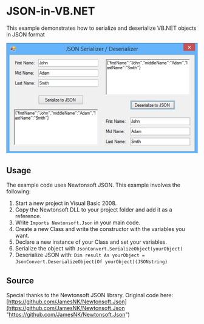 # JSON-in-VB.NET
This example demonstrates how to serialize and deserialize VB.NET objects in JSON format

![](https://raw.githubusercontent.com/dominicklee/JSON-in-VB.NET/master/screenshot.jpg)

## Usage

The example code uses Newtonsoft JSON. This example involves the following:

1. Start a new project in Visual Basic 2008.
2. Copy the Newtonsoft DLL to your project folder and add it as a reference.
3. Write `Imports Newtonsoft.Json` in your main code.
4. Create a new Class and write the constructor with the variables you want.
5. Declare a new instance of your Class and set your variables.
6. Serialize the object with `JsonConvert.SerializeObject(yourObject)`
7. Deserialize JSON with:
 `Dim result As yourObject = JsonConvert.DeserializeObject(Of yourObject)(JSONstring)`

## Source

Special thanks to the Newtonsoft JSON library. Original code here: [https://github.com/JamesNK/Newtonsoft.Json](https://github.com/JamesNK/Newtonsoft.Json "https://github.com/JamesNK/Newtonsoft.Json")
